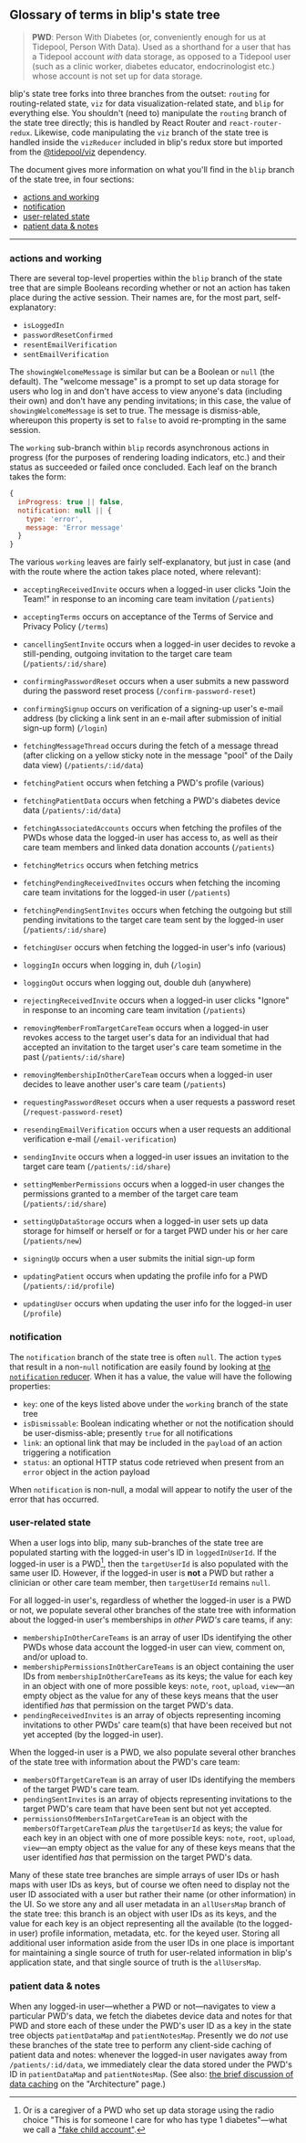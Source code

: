 ## Glossary of terms in blip's state tree

> **PWD**: Person With Diabetes (or, conveniently enough for us at Tidepool, Person With Data). Used as a shorthand for a user that has a Tidepool account *with* data storage, as opposed to a Tidepool user (such as a clinic worker, diabetes educator, endocrinologist etc.) whose account is not set up for data storage.

blip's state tree forks into three branches from the outset: `routing` for routing-related state, `viz` for data visualization-related state, and `blip` for everything else. You shouldn't (need to) manipulate the `routing` branch of the state tree directly; this is handled by React Router and `react-router-redux`. Likewise, code manipulating the `viz` branch of the state tree is handled inside the `vizReducer` included in blip's redux store but imported from the [@tidepool/viz](https://www.npmjs.com/package/@tidepool/viz '@tidepool/viz on npm') dependency.

The document gives more information on what you'll find in the `blip` branch of the state tree, in four sections:

- [actions and working](#actions-and-working)
- [notification](#notification)
- [user-related state](#userrelated-state)
- [patient data & notes](#patient-data--notes)

* * * * *

### actions and working

There are several top-level properties within the `blip` branch of the state tree that are simple Booleans recording whether or not an action has taken place during the active session. Their names are, for the most part, self-explanatory:

- `isLoggedIn`
- `passwordResetConfirmed`
- `resentEmailVerification`
- `sentEmailVerification`

The `showingWelcomeMessage` is similar but can be a Boolean or `null` (the default). The "welcome message" is a prompt to set up data storage for users who log in and don't have access to view anyone's data (including their own) and don't have any pending invitations; in this case, the value of `showingWelcomeMessage` is set to true. The message is dismiss-able, whereupon this property is set to `false` to avoid re-prompting in the same session.

The `working` sub-branch within `blip` records asynchronous actions in progress (for the purposes of rendering loading indicators, etc.) and their status as succeeded or failed once concluded. Each leaf on the branch takes the form:

```js
{
  inProgress: true || false,
  notification: null || {
    type: 'error',
    message: 'Error message'
  }
}
```

The various `working` leaves are fairly self-explanatory, but just in case (and with the route where the action takes place noted, where relevant):

- `acceptingReceivedInvite` occurs when a logged-in user clicks "Join the Team!" in response to an incoming care team invitation (`/patients`)

- `acceptingTerms` occurs on acceptance of the Terms of Service and Privacy Policy (`/terms`)

- `cancellingSentInvite` occurs when a logged-in user decides to revoke a still-pending, outgoing invitation to the target care team (`/patients/:id/share`)

- `confirmingPasswordReset` occurs when a user submits a new password during the password reset process (`/confirm-password-reset`)

- `confirmingSignup` occurs on verification of a signing-up user's e-mail address (by clicking a link sent in an e-mail after submission of initial sign-up form) (`/login`)

- `fetchingMessageThread` occurs during the fetch of a message thread (after clicking on a yellow sticky note in the message "pool" of the Daily data view) (`/patients/:id/data`)

- `fetchingPatient` occurs when fetching a PWD's profile (various)

- `fetchingPatientData` occurs when fetching a PWD's diabetes device data (`/patients/:id/data`)

- `fetchingAssociatedAccounts` occurs when fetching the profiles of the PWDs whose data the logged-in user has access to, as well as their care team members and linked data donation accounts (`/patients`)

- `fetchingMetrics` occurs when fetching metrics
- `fetchingPendingReceivedInvites` occurs when fetching the incoming care team invitations for the logged-in user (`/patients`)

- `fetchingPendingSentInvites` occurs when fetching the outgoing but still pending invitations to the target care team sent by the logged-in user (`/patients/:id/share`)

- `fetchingUser` occurs when fetching the logged-in user's info (various)

- `loggingIn` occurs when logging in, duh (`/login`)

- `loggingOut` occurs when logging out, double duh (anywhere)

- `rejectingReceivedInvite` occurs when a logged-in user clicks "Ignore" in response to an incoming care team invitation (`/patients`)

- `removingMemberFromTargetCareTeam` occurs when a logged-in user revokes access to the target user's data for an individual that had accepted an invitation to the target user's care team sometime in the past (`/patients/:id/share`)

- `removingMembershipInOtherCareTeam` occurs when a logged-in user decides to leave another user's care team (`/patients`)

- `requestingPasswordReset` occurs when a user requests a password reset (`/request-password-reset`)

- `resendingEmailVerification` occurs when a user requests an additional verification e-mail (`/email-verification`)

- `sendingInvite` occurs when a logged-in user issues an invitation to the target care team (`/patients/:id/share`)

- `settingMemberPermissions` occurs when a logged-in user changes the permissions granted to a member of the target care team (`/patients/:id/share`)

- `settingUpDataStorage` occurs when a logged-in user sets up data storage for himself or herself or for a target PWD under his or her care (`/patients/new`)

- `signingUp` occurs when a user submits the initial sign-up form

- `updatingPatient` occurs when updating the profile info for a PWD (`/patients/:id/profile`)

- `updatingUser` occurs when updating the user info for the logged-in user (`/profile`)

### notification

The `notification` branch of the state tree is often `null`. The action `type`s that result in a non-`null` notification are easily found by looking at [the `notification` reducer](https://github.com/tidepool-org/blip/blob/master/app/redux/reducers/misc.js#L24 'GitHub: blip app/redux/reducers/misc.js notification'). When it has a value, the value will have the following properties:

- `key`: one of the keys listed above under the `working` branch of the state tree
- `isDismissable`: Boolean indicating whether or not the notification should be user-dismiss-able; presently `true` for all notifications
- `link`: an optional link that may be included in the `payload` of an action triggering a notification
- `status`: an optional HTTP status code retrieved when present from an `error` object in the action payload

When `notification` is non-null, a modal will appear to notify the user of the error that has occurred.

### user-related state

When a user logs into blip, many sub-branches of the state tree are populated starting with the logged-in user's ID in `loggedInUserId`. If the logged-in user is a PWD[^a], then the `targetUserId` is also populated with the same user ID. However, if the logged-in user is **not** a PWD but rather a clinician or other care team member, then `targetUserId` remains `null`.

For all logged-in user's, regardless of whether the logged-in user is a PWD or not, we populate several other branches of the state tree with information about the logged-in user's memberships in *other PWD's* care teams, if any:

- `membershipInOtherCareTeams` is an array of user IDs identifying the other PWDs whose data account the logged-in user can view, comment on, and/or upload to.
- `membershipPermissionsInOtherCareTeams` is an object containing the user IDs from `membershipInOtherCareTeams` as its keys; the value for each key in an object with one of more possible keys: `note`, `root`, `upload`, `view`—an empty object as the value for any of these keys means that the user identified *has* that permission on the target PWD's data.
- `pendingReceivedInvites` is an array of objects representing incoming invitations to other PWDs' care team(s) that have been received but not yet accepted (by the logged-in user).

When the logged-in user is a PWD, we also populate several other branches of the state tree with information about the PWD's care team:

- `membersOfTargetCareTeam` is an array of user IDs identifying the members of the target PWD's care team.
- `pendingSentInvites` is an array of objects representing invitations to the target PWD's care team that have been sent but not yet accepted.
- `permissionsOfMembersInTargetCareTeam` is an object with the `membersOfTargetCareTeam` *plus* the `targetUserId` as keys; the value for each key in an object with one of more possible keys: `note`, `root`, `upload`, `view`—an empty object as the value for any of these keys means that the user identified *has* that permission on the target PWD's data.

Many of these state tree branches are simple arrays of user IDs or hash maps with user IDs as keys, but of course we often need to display not the user ID associated with a user but rather their name (or other information) in the UI. So we store any and all user metadata in an `allUsersMap` branch of the state tree: this branch is an object with user IDs as its keys, and the value for each key is an object representing all the available (to the logged-in user) profile information, metadata, etc. for the keyed user. Storing all additional user information aside from the user IDs in one place is important for maintaining a single source of truth for user-related information in blip's application state, and that single source of truth is the `allUsersMap`.

### patient data & notes

When any logged-in user—whether a PWD or not—navigates to view a particular PWD's data, we fetch the diabetes device data and notes for that PWD and store each of these under the PWD's user ID as a key in the state tree objects `patientDataMap` and `patientNotesMap`. Presently we do *not* use these branches of the state tree to perform any client-side caching of patient data and notes: whenever the logged-in user navigates away from `/patients/:id/data`, we immediately clear the data stored under the PWD's ID in `patientDataMap` and `patientNotesMap`. (See also: [the brief discussion of data caching](./Architecture.md#data-caching) on the "Architecture" page.)

[^a]: Or is a caregiver of a PWD who set up data storage using the radio choice "This is for someone I care for who has type 1 diabetes"—what we call a ["fake child account"](./FakeChildAccounts.md).
